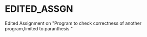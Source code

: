 # EDITED_ASSGN
Edited Assignment on "Program to check correctness of another program,limited to paranthesis "
